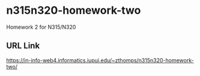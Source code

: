 # n315n320-homework-two
 Homework 2 for N315/N320

## URL Link
https://in-info-web4.informatics.iupui.edu/~zthomps/n315n320-homework-two/
